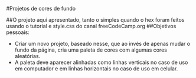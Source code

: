 #Projetos de cores de fundo

##O projeto aqui apresentado, tanto o simples quando o hex foram feitos usando o tutorial e style.css do canal freeCodeCamp.org 
##Objetivos pessoais:
 - Criar um novo projeto, baseado nesse, que ao invés de apenas mudar o fundo da página, cria uma paleta de cores com algumas cores aleatórias.
 - A paleta deve aparecer alinhadas como linhas verticais no caso de uso em computador e em linhas horizontais no caso de uso em celular.